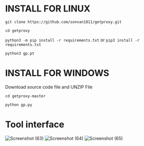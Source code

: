 # INSTALL FOR LINUX

`git clone https://github.com/sonvan1811/getproxy.git`

`cd getproxy`

`python3 -m pip install -r requirements.txt` or `pip3 install -r requirements.txt`

`python3 gp.pt`

# INSTALL FOR WINDOWS

Download source code file and UNZIP File

`cd getproxy-master`

`python gp.py`

# Tool interface
![Screenshot (63)](https://user-images.githubusercontent.com/93322212/153748845-008dc236-9e14-4d16-be7f-5715c36c770b.png?raw=true)
![Screenshot (64)](https://user-images.githubusercontent.com/93322212/153748858-6cf50864-142f-42b8-b926-210327dfab8a.png?raw=true)
![Screenshot (65)](https://user-images.githubusercontent.com/93322212/153748862-06343e69-cfbb-4d6a-b559-df96f5791f37.png?raw=true)
